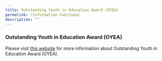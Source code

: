 ```yaml
---
title: Outstanding Youth in Education Award (OYEA)
permalink: /information-hub/oyea/
description: ""
---
```

### Outstanding Youth in Education Award (OYEA)

Please visit [this website](https://academyofsingaporeteachers.moe.edu.sg/professional-excellence/oyea/overview/) for more information about Outstanding Youth in Education Award (OYEA).